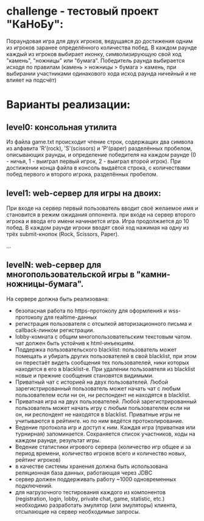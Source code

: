challenge - тестовый проект "КаНоБу":
=====================================

Пораундовая игра для двух игроков, ведущаяся до достижения одним из игроков 
заранее определённого количества побед. В каждом раунде каждый из игроков 
выбирает иконку, символизирующую свой ход "камень", "ножницы" или "бумага".
Победитель раунда выбирается исходя по правилам 
(камень > ножницы > бумага > камень, при выбирании участниками одинакового 
хода исход раунда ничейный и не влияет на подсчёт)

Варианты реализации:
====================

level0: консольная утилита
--------------------------
Из файла game.txt происходит чтение строк, содержащих два символа из алфавита 
'R'(rock), 'S'(scissors) и 'P'(paper) разделённых пробелом, описывающих раунды,
и определение победителя на каждом раунде 
(0 - ничья, 1 - выиграл первый игрок, 2 - выиграл второй игрок).
При достижении конца файла в консоль выдаётся строка, с количествами побед 
первого и второго игрока, разделённых пробелом.
 
level1: web-сервер для игры на двоих:
-------------------------------------
При входе на сервер первый пользователь вводит своё желаемое имя и становится 
в режим ожидания оппонента. при входе на сервер второго игрока и ввода его имени 
начинается игра. Игра продолжается до 10 побед. В каждом раунде игроки вводят 
свой ход нажимая на одну из трёх submit-кнопок (Rock, Scissors, Paper).

...

levelN: web-сервер для многопользовательской игры в "камни-ножницы-бумага". 
---------------------------------------------------------------------------

На сервере должна быть реализована:
* безопасная работа по https-протоколу для оформления и wss-протоколу для realtime-данных
* регистрация пользователя с отсылкой авторизационного письма и callback-линком регистрации.
* lobby-комната с общим многопользовательским текстовым чатом. 
  чат должен быть устойчив к html-инъекциям.
* Поддержка пользовательского blacklist: пользователь может помещать и убирать других 
  пользователей в свой blacklist, при этом он перестаёт видеть сообщения тех пользователей, 
  ники которых находятся в его в blacklist-е. При удалении пользоавтеля из blacklist новые 
  и прежние сообщения становятся видимыми.
* Приватный чат с историей на двух пользователей. Любой зарегистрированный пользователь 
  может начать чат с любым пользователем если ни он, ни респондент не находятся в blacklist.
* Приватная игра на двух пользователей. Любой зарегистрированный пользователь 
  может начать игру с любым пользователем если ни он, ни респондент не находятся в blacklist. 
  Приватные игры не учитываются в рейтинге. но по ним ведётся протоколирование.
* Ведение протокола игр и доступ к ним. Каждая игра (приватная или турнирная) запоминается. 
  Сохраняется список участников, ходы на каждом раунде, результат игры.
* Ведение статистики игрового сервера (количество игр общее и за период времени, 
  количество игроков всего и количество новых, рейтинг игроков)
* в качестве системы хранения должна быть использована реляционная база данных, работающая через JDBC
* сервер должен поддерживать работу ~1000 одновременных подключений.
* для нагрузочного тестирования каждого из компонентов (registration, login, lobby, private chat, 
  game, statistic, etc.) необходимо разработать эмулятор (или эмуляторы) клиента, 
  отсылающие на сервер необходимые запросы.
